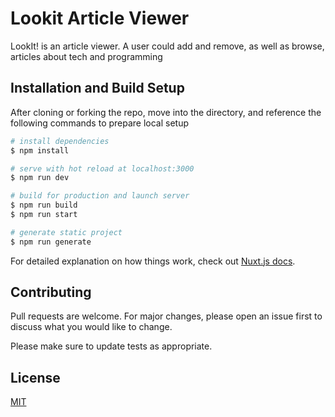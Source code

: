 # Lookit Article Viewer

LookIt! is an article viewer. A user could add and remove, as well as browse, articles about tech and programming

## Installation and Build Setup

After cloning or forking the repo, move into the directory, and reference the following commands to prepare local setup

```bash
# install dependencies
$ npm install

# serve with hot reload at localhost:3000
$ npm run dev

# build for production and launch server
$ npm run build
$ npm run start

# generate static project
$ npm run generate
```

For detailed explanation on how things work, check out [Nuxt.js docs](https://nuxtjs.org).


## Contributing
Pull requests are welcome. For major changes, please open an issue first to discuss what you would like to change.

Please make sure to update tests as appropriate.

## License
[MIT](https://choosealicense.com/licenses/mit/)
